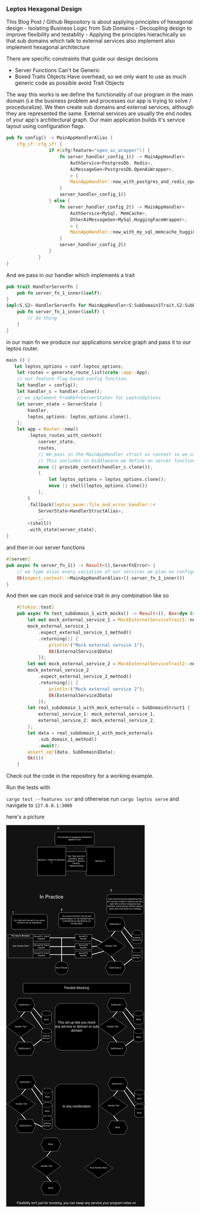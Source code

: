 ### Leptos Hexagonal Design

This Blog Post / Github Repository is about applying principles of hexagonal design
    - Isolating Business Logic from Sub Domains
    - Decoupling design to improve flexibility and testablity
    - Applying the principles hierachically so that sub domains which talk to external services also implement also implement hexagonal architecture


There are specific constraints that guide our design decisions

- Server Functions Can't be Generic
- Boxed Traits Objects Have overhead, so we only want to use as much generic code as possible avoid Trait Objects

The way this works is we define the functionality of our program in the main domain (i.e the business problem and processes our app is trying to solve / proceduralize). We then create sub domains and external services, although they are represented the same. External services are usually the end nodes of your app's architectural graph. Our main application builds it's service layout using configuration flags.

```rust
pub fn config() -> MainAppHandlerAlias {
    cfg_if::cfg_if! {
                if #[cfg(feature="open_ai_wrapper")] {
                    fn server_handler_config_1() -> MainAppHandler<
                        AuthService<PostgresDb, Redis>,
                        AiMessageGen<PostgresDb,OpenAiWrapper>,
                        > {
                        MainAppHandler::new_with_postgres_and_redis_open_ai()
                    }
                    server_handler_config_1()
                } else {
                    fn server_handler_config_2() -> MainAppHandler<
                        AuthService<MySql, MemCache>,
                        OtherAiMessageGen<MySql,HuggingFaceWrapper>,
                        > {
                        MainAppHandler::new_with_my_sql_memcache_hugging_face()
                    }           
                    server_handler_config_2()
                }
            }
}

```

And we pass in our handler which implements a trait

```rust
pub trait HandlerServerFn {
    pub fn server_fn_1_inner(&self);
}
impl<S,S2> HandlerServerFn for MainAppHandler<S:SubDomain1Trait,S2:SubDomain2Trait> {
    pub fn server_fn_1_inner(&self) {
        // do thing
    }
}
```

in our main fn we produce our applications service graph and pass it to our leptos router.

```rust
main () {
   let leptos_options = conf.leptos_options;
    let routes = generate_route_list(crate::app::App);
    // our feature flag based config function.
    let handler = config();
    let handler_c = handler.clone();
    // we implement FromRef<ServerState> for LeptosOptions
    let server_state = ServerState {
        handler,
        leptos_options: leptos_options.clone(),
    };
    let app = Router::new()
        .leptos_routes_with_context(
            &server_state,
            routes,
            // We pass in the MainAppHandler struct as context so we can fetch it anywhere context is available on the server.
            // This includes in middleware we define on server functions (see middleware.rs)
            move || provide_context(handler_c.clone()),
            {
                let leptos_options = leptos_options.clone();
                move || shell(leptos_options.clone())
            },
        )
        .fallback(leptos_axum::file_and_error_handler::<
            ServerState<HandlerStructAlias>,
            _,
        >(shell))
        .with_state(server_state);
}
```

and then in our server functions 

```rust
#[server]
pub async fn server_fn_1() -> Result<(),ServerFnError> {
    // we type alias every variation of our services we plan on configuring. The alternative is using Box<dyn Trait> which isn't bad - just slower.
    Ok(expect_context::<MainAppHandlerAlias>().server_fn_1_inner())
}
```

And then we can mock and service trait in any combination like so

```rust
    #[tokio::test]
    pub async fn test_subdomain_1_with_mocks() -> Result<(), Box<dyn Error>> {
        let mut mock_external_service_1 = MockExternalServiceTrait1::new();
        mock_external_service_1
            .expect_external_service_1_method()
            .returning(|| {
                println!("Mock external service 1");
                Ok(ExternalService1Data)
            });
        let mut mock_external_service_2 = MockExternalServiceTrait2::new();
        mock_external_service_2
            .expect_external_service_2_method()
            .returning(|| {
                println!("Mock external service 2");
                Ok(ExternalService2Data)
            });
        let real_subdomain_1_with_mock_externals = SubDomainStruct1 {
            external_service_1: mock_external_service_1,
            external_service_2: mock_external_service_2,
        };
        let data = real_subdomain_1_with_mock_externals
            .sub_domain_1_method()
            .await?;
        assert_eq!(data, SubDomain1Data);
        Ok(())
    }
```


Check out the code in the repository for a working example.

Run the tests with 

` cargo test --features ssr `
and otherwise run
` cargo leptos serve `
and navigate to `127.0.0.1:3000`

here's a picture


![alt text](leptos_hexagonal_architecture.png)